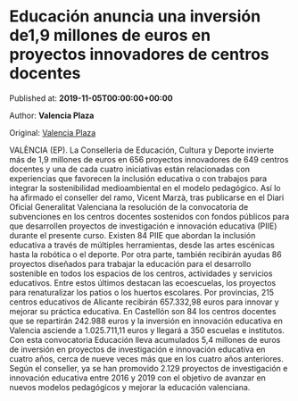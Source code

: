 
# Educación anuncia una inversión de1,9 millones de euros en proyectos innovadores de centros docentes

Published at: **2019-11-05T00:00:00+00:00**

Author: **Valencia Plaza**

Original: [Valencia Plaza](https://valenciaplaza.com/educacion-anuncia-una-inversion-de1-9-millones-de-euros-en-proyectos-innovadores-de-centros-docentes)

VALÈNCIA (EP). La Conselleria de Educación, Cultura y Deporte invierte más de 1,9 millones de euros en 656 proyectos innovadores de 649 centros docentes y una de cada cuatro iniciativas están relacionadas con experiencias que favorecen la inclusión educativa o con trabajos para integrar la sostenibilidad medioambiental en el modelo pedagógico.
Así lo ha afirmado el conseller del ramo, Vicent Marzà, tras publicarse en el Diari Oficial Generalitat Valenciana la resolución de la convocatoria de subvenciones en los centros docentes sostenidos con fondos públicos para que desarrollen proyectos de investigación e innovación educativa (PIIE) durante el presente curso.
Existen 84 PIIE que abordan la inclusión educativa a través de múltiples herramientas, desde las artes escénicas hasta la robótica o el deporte. Por otra parte, también recibirán ayudas 86 proyectos diseñados para trabajar la educación para el desarrollo sostenible en todos los espacios de los centros, actividades y servicios educativos. Entre estos últimos destacan las ecoescuelas, los proyectos para renaturalizar los patios o los huertos escolares.
Por provincias, 215 centros educativos de Alicante recibirán 657.332,98 euros para innovar y mejorar su práctica educativa. En Castellón son 84 los centros docentes que se repartirán 242.988 euros y la inversión en innovación educativa en Valencia asciende a 1.025.711,11 euros y llegará a 350 escuelas e institutos.
Con esta convocatoria Educación lleva acumulados 5,4 millones de euros de inversión en proyectos de investigación e innovación educativa en cuatro años, cerca de nueve veces más que en los cuatro años anteriores.
Según el conseller, ya se han promovido 2.129 proyectos de investigación e innovación educativa entre 2016 y 2019 con el objetivo de avanzar en nuevos modelos pedagógicos y mejorar la educación valenciana.
 

